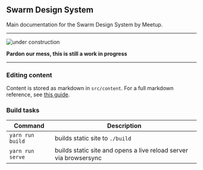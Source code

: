 Swarm Design System
--------------------
Main documentation for the Swarm Design System by Meetup.

--- 

![under construction](http://rs1187.pbsrc.com/albums/z398/djcubstud/CUBSTUD%20GIFS/Underconstruction-Worker-3.gif~c200)

**Pardon our mess, this is still a work in progress**

---

### Editing content
Content is stored as markdown in `src/content`. For a full markdown reference, 
see [this guide](https://github.com/adam-p/markdown-here/wiki/Markdown-Cheatsheet).


### Build tasks

| Command                | Description                       |
| ---------------------- | --------------------------------- |
| `yarn run build`       | builds static site to `./build`   |
| `yarn run serve`       | builds static site and opens a live reload server via browsersync
